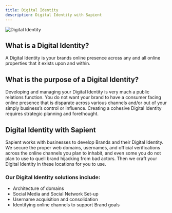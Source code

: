 ```yaml
---
title: Digital Identity
description: Digital Identity with Sapient
---
```

![Digital Identity](/development/development-digital_identity.webp)
<!-- <div>
  <img src="https://sbmedia.blob.core.windows.net/images/branding-web-design-concept.jpg" srcset="https://sbmedia.blob.core.windows.net/images/branding-web-design-concept.jpg 2x" alt="Digital Identity"/>
</div> -->

## What is a Digital Identity?

A Digital Identity is your brands online presence across any and all online properties that it exists upon and within.

## What is the purpose of a Digital Identity?

Developing and managing your Digital Identity is very much a public relations function. You do not want your brand to have a consumer facing online presence that is disparate across various channels and/or out of your simply business’s control or influence. Creating a cohesive Digital Identity requires strategic planning and forethought.

## Digital Identity with Sapient

Sapient works with businesses to develop Brands and their Digital Identity. We secure the proper web domains, usernames, and official verifications across the online channels you plan to inhabit, and even some you do not plan to use to quell brand hijacking from bad actors. Then we craft your Digital Identity in these locations for you to use.

### Our Digital Identity solutions include:

- Architecture of domains
- Social Media and Social Network Set-up
- Username acquisition and consolidation
- Identifying online channels to support Brand goals
